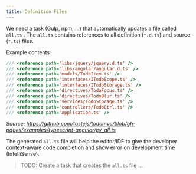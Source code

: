 ```yaml
---
title: Definition Files
---
```


We need a task (Gulp, npm, ...) that automatically updates a file called `all.ts` . The `all.ts` contains references to all definition (`*.d.ts`) and source (`*.ts`) files.

Example contents:

``` javascript
/// <reference path='libs/jquery/jquery.d.ts' />
/// <reference path='libs/angular/angular.d.ts' />
/// <reference path='models/TodoItem.ts' />
/// <reference path='interfaces/ITodoScope.ts' />
/// <reference path='interfaces/ITodoStorage.ts' />
/// <reference path='directives/TodoFocus.ts' />
/// <reference path='directives/TodoBlur.ts' />
/// <reference path='services/TodoStorage.ts' />
/// <reference path='controllers/TodoCtrl.ts' />
/// <reference path='Application.ts' />
```

*Source: https://github.com/tastejs/todomvc/blob/gh-pages/examples/typescript-angular/js/_all.ts* 

The generated `all.ts` file will help the editor/IDE to give the developer context-aware code completion and show error on development time (IntelliSense).

> TODO: Create a task that creates the `all.ts` file ...
